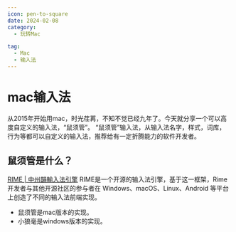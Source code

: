 ```yaml
---
icon: pen-to-square
date: 2024-02-08
category:
  - 玩转Mac

tag:
  - Mac
  - 输入法
---
```

# mac输入法

从2015年开始用mac，时光荏苒，不知不觉已经九年了。今天就分享一个可以高度自定义的输入法，“鼠须管”。
“鼠须管”输入法，从输入法名字，样式，词库，行为等都可以自定义的输入法，推荐给有一定折腾能力的软件开发者。

<!-- more -->

## 鼠须管是什么？

[RIME | 中州韻輸入法引擎](https://rime.im/)
RIME是一个开源的输入法引擎，基于这一框架，Rime 开发者与其他开源社区的参与者在 Windows、macOS、Linux、Android 等平台上创造了不同的输入法前端实现。

- 鼠须管是mac版本的实现。
- 小狼毫是windows版本的实现。
